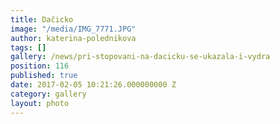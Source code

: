 ```yaml
---
title: Dačicko
image: "/media/IMG_7771.JPG"
author: katerina-polednikova
tags: []
gallery: /news/pri-stopovani-na-dacicku-se-ukazala-i-vydra
position: 116
published: true
date: 2017-02-05 10:21:26.000000000 Z
category: gallery
layout: photo
---
```

